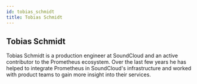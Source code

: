 ```yaml
---
id: tobias_schmidt
title: Tobias Schmidt
---
```


## Tobias Schmidt

Tobias Schmidt is a production engineer at SoundCloud and an active contributor
to the Prometheus ecosystem. Over the last few years he has helped to integrate
Prometheus in SoundCloud's infrastructure and worked with product teams to gain
more insight into their services.

